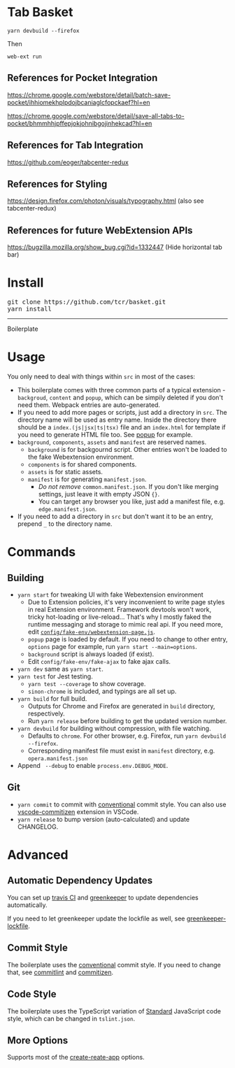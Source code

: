 # Tab Basket

```
yarn devbuild --firefox
```

Then

```
web-ext run
```

## References for Pocket Integration

https://chrome.google.com/webstore/detail/batch-save-pocket/ihhiomekhplpdojbcaniaglcfopckaef?hl=en

https://chrome.google.com/webstore/detail/save-all-tabs-to-pocket/bhmmhhjpffepjokjohnibgojinhekcad?hl=en

## References for Tab Integration

https://github.com/eoger/tabcenter-redux

## References for Styling

https://design.firefox.com/photon/visuals/typography.html (also see tabcenter-redux)

## References for future WebExtension APIs

https://bugzilla.mozilla.org/show_bug.cgi?id=1332447 (Hide horizontal tab bar)

# Install

<pre>
git clone https://github.com/tcr/basket.git
yarn install
</pre>











---

Boilerplate

# Usage

You only need to deal with things within `src` in most of the cases:

- This boilerplate comes with three common parts of a typical extension - `backgroud`, `content` and `popup`, which can be simpily deleted if you don't need them. Webpack entries are auto-generated.
- If you need to add more pages or scripts, just add a directory in `src`. The directory name will be used as entry name. Inside the directory there should be a `index.(js|jsx|ts|tsx)` file and an `index.html` for template if you need to generate HTML file too. See [popup](https://github.com/crimx/create-react-typescript-sass-webextension/tree/master/src/popup) for example.
- `background`, `components`, `assets` and `manifest` are reserved names.
  - `background` is for backgournd script. Other entries won't be loaded to the fake Webextension environment.
  - `components` is for shared components.
  - `assets` is for static assets.
  - `manifest` is for generating `manifest.json`.
    - *Do not remove* `common.manifest.json`. If you don't like merging settings, just leave it with empty JSON `{}`.
    - You can target any browser you like, just add a manifest file, e.g. `edge.manifest.json`.
- If you need to add a directory in `src` but don't want it to be an entry, prepend `_` to the directory name.

# Commands

## Building

- `yarn start` for tweaking UI with fake Webextension environment
  - Due to Extension policies, it's very inconvenient to write page styles in real Extension environment. Framework devtools won't work, tricky hot-loading or live-reload... That's why I mostly faked the runtime messaging and storage to mimic real api. If you need more, edit [`config/fake-env/webextension-page.js`](https://github.com/crimx/create-react-typescript-sass-webextension/blob/master/config/fake-env/webextension-page.js).
  - `popup` page is loaded by default. If you need to change to other entry, `options` page for example, run `yarn start --main=options`.
  - `background` script is always loaded (if exist).
  - Edit `config/fake-env/fake-ajax` to fake ajax calls.
- `yarn dev` same as `yarn start`.
- `yarn test` for Jest testing.
  - `yarn test --coverage` to show coverage.
  - `sinon-chrome` is included, and typings are all set up.
- `yarn build` for full build.
  - Outputs for Chrome and Firefox are generated in `build` directory, respectively.
  - Run `yarn release` before building to get the updated version number.
- `yarn devbuild` for building without compression, with file watching.
  - Defaults to `chrome`. For other browser, e.g. Firefox, run `yarn devbuild --firefox`.
  - Corresponding manifest file must exist in `manifest` directory, e.g. `opera.manifest.json`
- Append ` --debug` to enable `process.env.DEBUG_MODE`.

## Git

- `yarn commit` to commit with [conventional](https://conventionalcommits.org) commit style. You can also use [vscode-commitizen](https://github.com/KnisterPeter/vscode-commitizen) extension in VSCode.
- `yarn release` to bump version (auto-calculated) and update CHANGELOG.

# Advanced

## Automatic Dependency Updates

You can set up [travis CI](travis-ci.org) and [greenkeeper](https://greenkeeper.io) to update dependencies automatically.

If you need to let greenkeeper update the lockfile as well, see [greenkeeper-lockfile](https://github.com/greenkeeperio/greenkeeper-lockfile).

## Commit Style

The boilerplate uses the [conventional](https://conventionalcommits.org) commit style. If you need to change that, see [commitlint](https://github.com/marionebl/commitlint#shared-configuration) and [commitizen](https://github.com/commitizen/cz-cli#adapters).

## Code Style

The boilerplate uses the TypeScript variation of [Standard](https://github.com/blakeembrey/tslint-config-standard) JavaScript code style, which can be changed in `tslint.json`.

## More Options

Supports most of the [create-reate-app](https://github.com/facebookincubator/create-react-app) options.
